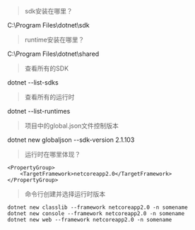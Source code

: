 > sdk安装在哪里？

C:\Program Files\dotnet\sdk

> runtime安装在哪里？

C:\Program Files\dotnet\shared

> 查看所有的SDK

dotnet --list-sdks

> 查看所有的运行时

dotnet --list-runtimes

>项目中的global.json文件控制版本

dotnet new globaljson --sdk-version 2.1.103

> 运行时在哪里体现？

```
<PropertyGroup>
	<TargetFramework>netcoreapp2.0</TargetFramework>
</PropertyGroup>
```

> 命令行创建并选择运行时版本

```
dotnet new classlib --framework netcoreapp2.0 -n somename
dotnet new console --framework netcoreapp2.0 -n somename
dotnet new web --framework netcoreapp2.0 -n somename
```